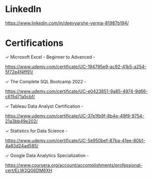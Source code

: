 # LinkedIn

https://www.linkedin.com/in/deevyarshe-verma-81987b194/

# Certifications

✓ Microsoft Excel - Beginner to Advanced - 

https://www.udemy.com/certificate/UC-194795e9-ac92-41b5-a254-5f72e4f4ff91/

✓ The Complete SQL Bootcamp 2022 - 

https://www.udemy.com/certificate/UC-e0423851-9a85-4974-9d66-c615d71a5cbf/

✓ Tableau Data Analyst Certification - 

https://www.udemy.com/certificate/UC-37e1fb9f-8b4e-49f9-9754-21a3bb49e202/

✓ Statistics for Data Science - 

https://www.udemy.com/certificate/UC-5e950bef-87ba-41ee-80b1-4a83d24ad585/

✓ Google Data Analytics Specialization - 

https://www.coursera.org/account/accomplishments/professional-cert/ELW2QG6DM6XH
